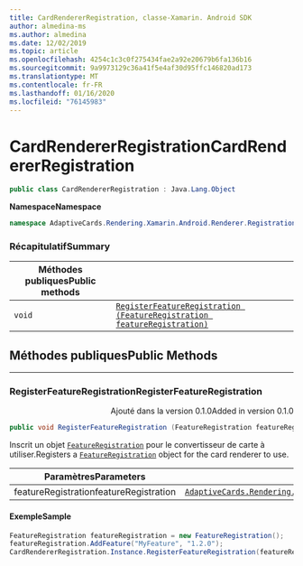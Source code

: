 ```yaml
---
title: CardRendererRegistration, classe-Xamarin. Android SDK
author: almedina-ms
ms.author: almedina
ms.date: 12/02/2019
ms.topic: article
ms.openlocfilehash: 4254c1c3c0f275434fae2a92e20679b6fa136b16
ms.sourcegitcommit: 9a9973129c36a41f5e4af30d95ffc146820ad173
ms.translationtype: MT
ms.contentlocale: fr-FR
ms.lasthandoff: 01/16/2020
ms.locfileid: "76145983"
---
```

# <a name="cardrendererregistration"></a><span data-ttu-id="bc9b2-102">CardRendererRegistration</span><span class="sxs-lookup"><span data-stu-id="bc9b2-102">CardRendererRegistration</span></span>

```csharp
public class CardRendererRegistration : Java.Lang.Object
```

<span data-ttu-id="bc9b2-103">**Namespace**</span><span class="sxs-lookup"><span data-stu-id="bc9b2-103">**Namespace**</span></span>
```csharp
namespace AdaptiveCards.Rendering.Xamarin.Android.Renderer.Registration
```

### <a name="summary"></a><span data-ttu-id="bc9b2-104">Récapitulatif</span><span class="sxs-lookup"><span data-stu-id="bc9b2-104">Summary</span></span>

| <span data-ttu-id="bc9b2-105">Méthodes publiques</span><span class="sxs-lookup"><span data-stu-id="bc9b2-105">Public methods</span></span> | |
| --- | ---- |
| ```void``` | [```RegisterFeatureRegistration (FeatureRegistration featureRegistration)```](#registerfeatureregistration) |

## <a name="public-methods"></a><span data-ttu-id="bc9b2-106">Méthodes publiques</span><span class="sxs-lookup"><span data-stu-id="bc9b2-106">Public Methods</span></span>

--- 

### <a id="registerfeatureregistration"></a><span data-ttu-id="bc9b2-107">RegisterFeatureRegistration</span><span class="sxs-lookup"><span data-stu-id="bc9b2-107">RegisterFeatureRegistration</span></span>
<p style='text-align:right'><span data-ttu-id="bc9b2-108">Ajouté dans la version 0.1.0</span><span class="sxs-lookup"><span data-stu-id="bc9b2-108">Added in version 0.1.0</span></span></p>

```csharp
public void RegisterFeatureRegistration (FeatureRegistration featureRegistration)
```

<span data-ttu-id="bc9b2-109">Inscrit un objet [```FeatureRegistration```](adaptivecards-rendering-xamarin-android-objectmodel-featureregistration.md) pour le convertisseur de carte à utiliser.</span><span class="sxs-lookup"><span data-stu-id="bc9b2-109">Registers a [```FeatureRegistration```](adaptivecards-rendering-xamarin-android-objectmodel-featureregistration.md) object for the card renderer to use.</span></span>

| <span data-ttu-id="bc9b2-110">Paramètres</span><span class="sxs-lookup"><span data-stu-id="bc9b2-110">Parameters</span></span> | |
| --- | --- |
| <span data-ttu-id="bc9b2-111">featureRegistration</span><span class="sxs-lookup"><span data-stu-id="bc9b2-111">featureRegistration</span></span> | [```AdaptiveCards.Rendering.Xamarin.Android.ObjectModel.FeatureRegistration```](adaptivecards-rendering-xamarin-android-objectmodel-featureregistration.md) |

#### <a name="sample"></a><span data-ttu-id="bc9b2-112">Exemple</span><span class="sxs-lookup"><span data-stu-id="bc9b2-112">Sample</span></span>

```csharp
FeatureRegistration featureRegistration = new FeatureRegistration();
featureRegistration.AddFeature("MyFeature", "1.2.0");
CardRendererRegistration.Instance.RegisterFeatureRegistration(featureRegistration);
```